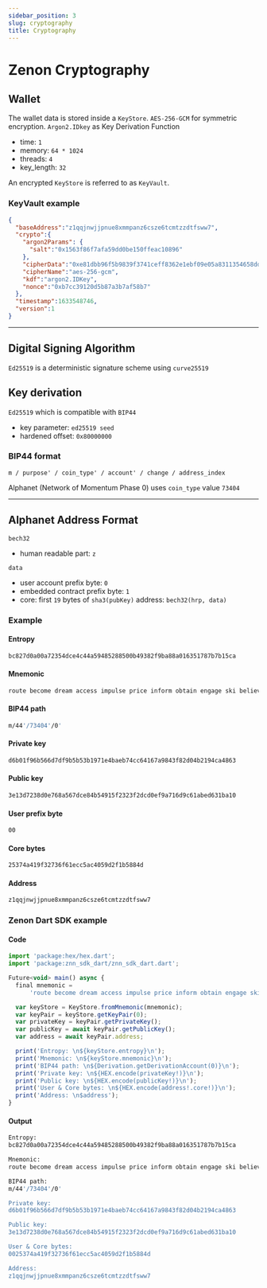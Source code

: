 ```yaml
---
sidebar_position: 3
slug: cryptography
title: Cryptography
---
```


# Zenon Cryptography

## Wallet
The wallet data is stored inside a `KeyStore`. `AES-256-GCM` for symmetric encryption. `Argon2.IDkey` as Key Derivation Function

* time: `1`
* memory: `64 * 1024`
* threads: `4`
* key_length: `32`

An encrypted `KeyStore` is referred to as `KeyVault`.

### KeyVault example
```json
{
  "baseAddress":"z1qqjnwjjpnue8xmmpanz6csze6tcmtzzdtfsww7",
  "crypto":{
    "argon2Params": {
      "salt":"0x1563f86f7afa59dd0be150ffeac10896"
    },
    "cipherData":"0xe81dbb96f5b9839f3741ceff8362e1ebf09e05a8311354658ddf979577ffd0dd34df55757d1fd37e677e3ae7d055b2ed",
    "cipherName":"aes-256-gcm",
    "kdf":"argon2.IDKey",
    "nonce":"0xb7cc39120d5b87a3b7af58b7"
  },
  "timestamp":1633548746,
  "version":1
}
```

___

## Digital Signing Algorithm
`Ed25519` is a deterministic signature scheme using `curve25519`

## Key derivation
`Ed25519` which is compatible with `BIP44`

* key parameter: `ed25519 seed`
* hardened offset: `0x80000000`

### BIP44 format
`m / purpose' / coin_type' / account' / change / address_index`

Alphanet (Network of Momentum Phase 0) uses `coin_type` value `73404`
___

## Alphanet Address Format
`bech32`

* human readable part: `z`

`data`

* user account prefix byte: `0`
* embedded contract prefix byte: `1`
* core: first `19` bytes of `sha3(pubKey)`
address: `bech32(hrp, data)`

### Example

#### Entropy

```bash
bc827d0a00a72354dce4c44a59485288500b49382f9ba88a016351787b7b15ca
```

#### Mnemonic

```bash
route become dream access impulse price inform obtain engage ski believe awful absent pig thing vibrant possible exotic flee pepper marble rural fire fancy
```

#### BIP44 path

```bash
m/44'/73404'/0'
```

#### Private key

```bash
d6b01f96b566d7df9b5b53b1971e4baeb74cc64167a9843f82d04b2194ca4863
```

#### Public key

```bash
3e13d7238d0e768a567dce84b54915f2323f2dcd0ef9a716d9c61abed631ba10
```

#### User prefix byte

```bash
00
```

#### Core bytes

```bash
25374a419f32736f61ecc5ac4059d2f1b5884d
```

#### Address

```bash
z1qqjnwjjpnue8xmmpanz6csze6tcmtzzdtfsww7
```

### Zenon Dart SDK example

#### Code

```javascript
import 'package:hex/hex.dart';
import 'package:znn_sdk_dart/znn_sdk_dart.dart';

Future<void> main() async {
  final mnemonic =
      'route become dream access impulse price inform obtain engage ski believe awful absent pig thing vibrant possible exotic flee pepper marble rural fire fancy';

  var keyStore = KeyStore.fromMnemonic(mnemonic);
  var keyPair = keyStore.getKeyPair(0);
  var privateKey = keyPair.getPrivateKey();
  var publicKey = await keyPair.getPublicKey();
  var address = await keyPair.address;

  print('Entropy: \n${keyStore.entropy}\n');
  print('Mnemonic: \n${keyStore.mnemonic}\n');
  print('BIP44 path: \n${Derivation.getDerivationAccount(0)}\n');
  print('Private key: \n${HEX.encode(privateKey!)}\n');
  print('Public key: \n${HEX.encode(publicKey!)}\n');
  print('User & Core bytes: \n${HEX.encode(address!.core!)}\n');
  print('Address: \n$address');
}
```

#### Output

```bash
Entropy:
bc827d0a00a72354dce4c44a59485288500b49382f9ba88a016351787b7b15ca

Mnemonic:
route become dream access impulse price inform obtain engage ski believe awful absent pig thing vibrant possible exotic flee pepper marble rural fire fancy

BIP44 path:
m/44'/73404'/0'

Private key:
d6b01f96b566d7df9b5b53b1971e4baeb74cc64167a9843f82d04b2194ca4863

Public key:
3e13d7238d0e768a567dce84b54915f2323f2dcd0ef9a716d9c61abed631ba10

User & Core bytes:
0025374a419f32736f61ecc5ac4059d2f1b5884d

Address:
z1qqjnwjjpnue8xmmpanz6csze6tcmtzzdtfsww7
```